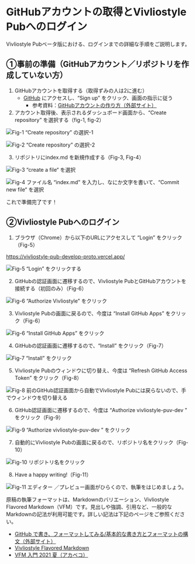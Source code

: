 # GitHubアカウントの取得とVivliostyle Pubへのログイン

Vivliostyle Pubベータ版における、ログインまでの詳細な手順をご説明します。

## ①事前の準備（GitHubアカウント／リポジトリを作成していない方）

1. GitHubアカウントを取得する（取得ずみの人は2に進む）
    - [GitHub](https://github.com/) にアクセスし、“Sign up” をクリック、画面の指示に従う
        - 参考資料：[GitHubアカウントの作り方（外部サイト）](https://k-sasaking.net/programing/github-siginup/)
2. アカウント取得後、表示されるダッシュボード画面から、“Create repository” を選択する（fig-1, fig-2）

![Fig-1 “Create repository” の選択-1](/images/get-an-account-and-login/fig-1.png)

![Fig-2 “Create repository” の選択-2](/images/get-an-account-and-login/fig-2.png)

3. リポジトリにindex.md を新規作成する（Fig-3, Fig-4）

![Fig-3 “create a file“ を選択](/images/get-an-account-and-login/fig-3.png)

![Fig-4 ファイル名 “index.md” を入力し、なにか文字を書いて、“Commit new file“ を選択](/images/get-an-account-and-login/fig-4.png)

これで準備完了です！

## ②Vivliostyle Pubへのログイン

1. ブラウザ（Chrome）から以下のURLにアクセスして “Login” をクリック（Fig-5）

https://vivliostyle-pub-develop-proto.vercel.app/

![Fig-5  “Login” をクリックする](/images/get-an-account-and-login/fig-5.png)

2. GitHubの認証画面に遷移するので、Vivliostyle PubとGitHubアカウントを接続する（初回のみ）（Fig-6）

![Fig-6 “Authorize Vivliostyle” をクリック](/images/get-an-account-and-login/fig-6.png)

3. Vivliostyle Pubの画面に戻るので、今度は “Install GitHub Apps” をクリック（Fig-6）

![Fig-6  “Install GitHub Apps” をクリック](/images/get-an-account-and-login/fig-6.png)

4. GitHubの認証画面に遷移するので、“Install” をクリック（Fig-7）

![Fig-7  “Install” をクリック](/images/get-an-account-and-login/fig-7.png)

5. Vivliostyle Pubのウィンドウに切り替え、今度は “Refresh GitHub Access Token” をクリック（Fig-8）

![Fig-8 前のGitHub認証画面から自動でVivliostyle Pubには戻らないので、手でウィンドウを切り替える](/images/get-an-account-and-login/fig-8.png)

6. GitHub認証画面に遷移するので、今度は “Authorize vivliostyle-puv-dev ” をクリック（Fig-9）

![Fig-9 “Authorize vivliostyle-puv-dev ” をクリック](/images/get-an-account-and-login/fig-9.png)

7. 自動的にVivliostyle Pubの画面に戻るので、リポジトリ名をクリック（Fig-10）

![Fig-10 リポジトリ名をクリック](/images/get-an-account-and-login/fig-10.png)

8. Have a happy writing!（Fig-11）

![Fig-11 エディター ／プレビュー画面がひらくので、執筆をはじめましょう。](/images/get-an-account-and-login/fig-11.png)

原稿の執筆フォーマットは、Markdownのバリエーション、Vivliostyle Flavored Markdown（VFM）です。見出しや強調、引用など、一般的なMarkdownの記法が利用可能です。詳しい記法は下記のページをご参照ください。

- [GitHub で書き、フォーマットしてみる/基本的な書き方とフォーマットの構文（外部サイト）](https://docs.github.com/ja/github/writing-on-github/getting-started-with-writing-and-formatting-on-github/basic-writing-and-formatting-syntax)
- [Vivliostyle Flavored Markdown](https://vivliostyle.github.io/vfm/#/vfm)
- [VFM 入門 2021 夏（アカベコ）](https://vivliostyle.org/viewer/#src=https://vivliostyle.github.io/vivliostyle_doc/ja/vivliostyle-user-group-vol5/content/&bookMode=true&f=epubcfi(/10!))